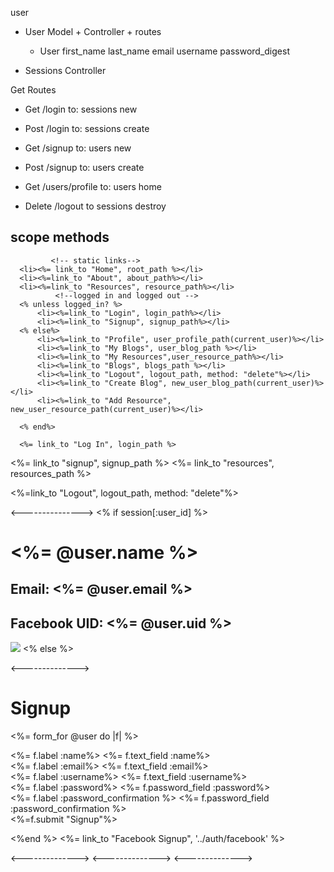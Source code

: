 user

- User Model + Controller + routes
    - User
     first_name
     last_name
     email
     username
     password_digest

- Sessions Controller

Get Routes
- Get /login to: sessions new
- Post /login to: sessions create

- Get /signup to: users new
- Post /signup to: users create

- Get /users/profile to: users home

- Delete /logout to sessions destroy


scope methods
- 



             <!-- static links-->
      <li><%= link_to "Home", root_path %></li> 
      <li><%=link_to "About", about_path%></li>
      <li><%=link_to "Resources", resource_path%></li>
              <!--logged in and logged out -->
      <% unless logged_in? %>
          <li><%=link_to "Login", login_path%></li>
          <li><%=link_to "Signup", signup_path%></li>
      <% else%>
          <li><%=link_to "Profile", user_profile_path(current_user)%></li>
          <li><%=link_to "My Blogs", user_blog_path %></li>
          <li><%=link_to "My Resources",user_resource_path%></li>
          <li><%=link_to "Blogs", blogs_path %></li>
          <li><%=link_to "Logout", logout_path, method: "delete"%></li>
          <li><%=link_to "Create Blog", new_user_blog_path(current_user)%></li>
          <li><%=link_to "Add Resource", new_user_resource_path(current_user)%></li>

      <% end%>

      <%= link_to "Log In", login_path %>
  <%= link_to "signup", signup_path %>
   <%= link_to "resources", resources_path %>
   <div>
        <%=link_to "Logout", logout_path, method: "delete"%>
    </div>

<--------------->
     <% if session[:user_id] %>
  <h1><%= @user.name %></h1>
  <h2>Email: <%= @user.email %></h2>
  <h2>Facebook UID: <%= @user.uid %></h2>
  <img src="<%= @user.image %>">
 <% else %>

 <-------------->

 <h1>Signup</h1>

<%= form_for @user do |f| %>
 
 <div>
     <%= f.label :name%>
     <%= f.text_field :name%>
 </div>
 <div>
     <%= f.label :email%>
     <%= f.text_field :email%>
 </div>
 
 <div>
     <%= f.label :username%>
     <%= f.text_field :username%>
 </div>
 <div>
     <%= f.label :password%>
     <%= f.password_field :password%>
 </div>
     <%= f.label :password_confirmation %>
    <%= f.password_field :password_confirmation %>
 <div></div>
      <%=f.submit "Signup"%>
 
 <%end %>
  <%= link_to "Facebook Signup", '../auth/facebook' %>
   

   <-------------->
    <-------------->
     <-------------->